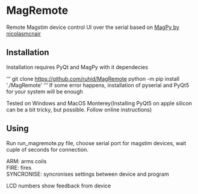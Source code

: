 # MagRemote
Remote Magstim device control UI over the serial based on [MagPy by nicolasmcnair](https://github.com/nicolasmcnair/magpy)

## Installation
Installation requires PyQt and MagPy with it dependecies

‘‘‘
git clone https://github.com/ruhid/MagRemote
python -m pip install './MagRemote'
‘‘‘
If some error happens, installation of pyserial and PyQt5 for your system will be enough 

Tested on Windows and MacOS Monterey(Installing PyQt5 on apple silicon can be a bit tricky, but possible. Follow online instructions)


## Using
Run run_magremote.py file, choose serial port for magstim devices, wait cuple of seconds for connection. 

ARM: arms coils <br/>
FIRE: fires <br/>
SYNCRONISE: syncronises settings between device and program <br/>

LCD numbers show feedback from device


